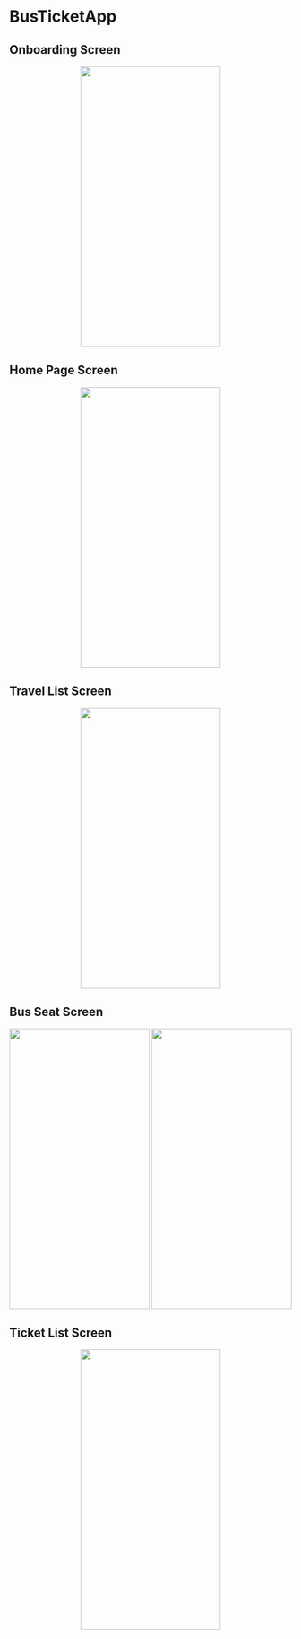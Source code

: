 # BusTicketApp

<h2>Onboarding Screen</h2>
<p align="center">
<img align="center" src="https://github.com/alicantozlu/Homework/blob/main/BussTicketApp/Onboarding.gif" width="250" height="500" />
</p>

<h2>Home Page Screen</h2>
<p align="center">
<img align="center" src="https://github.com/alicantozlu/Homework/blob/main/BussTicketApp/HomeScreen.gif" width="250" height="500" />
</p>

<h2>Travel List Screen</h2>
<p align="center">
<img align="center" src="https://github.com/alicantozlu/Homework/blob/main/BussTicketApp/TravelListScreen.gif" width="250" height="500" />
</p>

<h2>Bus Seat Screen</h2>
<p align="center">
<img align="center" src="https://github.com/alicantozlu/Homework/blob/main/BussTicketApp/BusSeat-1.gif" width="250" height="500" />
<img align="center" src="https://github.com/alicantozlu/Homework/blob/main/BussTicketApp/BusSeat-2.gif" width="250" height="500" />
</p>

<h2>Ticket List Screen</h2>
<p align="center">
<img align="center" src="https://github.com/alicantozlu/Homework/blob/main/BussTicketApp/TicketListScreen.gif" width="250" height="500" />
</p>

